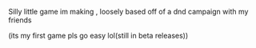 Silly little game im making
, loosely based off of a dnd campaign with my friends

(its my first game pls go easy lol(still in beta releases))
